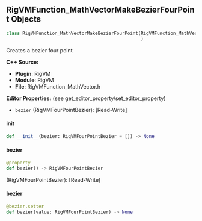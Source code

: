 ## RigVMFunction_MathVectorMakeBezierFourPoint Objects

```python
class RigVMFunction_MathVectorMakeBezierFourPoint(RigVMFunction_MathVectorBase
                                                  )
```

Creates a bezier four point

**C++ Source:**

- **Plugin**: RigVM
- **Module**: RigVM
- **File**: RigVMFunction_MathVector.h

**Editor Properties:** (see get_editor_property/set_editor_property)

- ``bezier`` (RigVMFourPointBezier):  [Read-Write]

<a id="unreal.RigVMFunction_MathVectorMakeBezierFourPoint.__init__"></a>

#### __init__

```python
def __init__(bezier: RigVMFourPointBezier = []) -> None
```

<a id="unreal.RigVMFunction_MathVectorMakeBezierFourPoint.bezier"></a>

#### bezier

```python
@property
def bezier() -> RigVMFourPointBezier
```

(RigVMFourPointBezier):  [Read-Write]

<a id="unreal.RigVMFunction_MathVectorMakeBezierFourPoint.bezier"></a>

#### bezier

```python
@bezier.setter
def bezier(value: RigVMFourPointBezier) -> None
```

<a id="unreal.RigUnit_MathVectorMakeBezierFourPoint"></a>